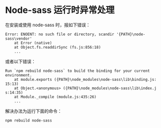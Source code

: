 # Node-sass 运行时异常处理

在安装或使用 node-sass 时，报如下错误：

```shell
Error: ENOENT: no such file or directory, scandir '{PATH}\node-sass\vendor'
    at Error (native)
    at Object.fs.readdirSync (fs.js:856:18)
    ...
```

或者以下错误：

```shell
Run `npm rebuild node-sass` to build the binding for your current environment.
    at module.exports ({PATH}\node_modules\node-sass\lib\binding.js:
15:13)
    at Object.<anonymous> ({PATH}\node_modules\node-sass\lib\index.j
s:14:35)
    at Module._compile (module.js:435:26)
    ...
```

解决办法为运行下面的命令：

``` bash
npm rebuild node-sass
```

